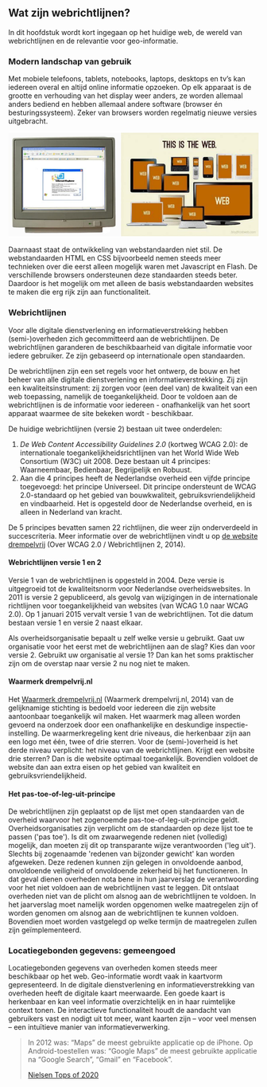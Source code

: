 ## Wat zijn webrichtlijnen?
In dit hoofdstuk wordt kort ingegaan op het huidige web, de wereld van webrichtlijnen en de
relevantie voor geo-informatie.

### Modern landschap van gebruik
Met mobiele telefoons, tablets, notebooks, laptops, desktops en tv’s kan iedereen overal en altijd online
informatie opzoeken. Op elk apparaat is de grootte en verhouding van het display weer anders, ze worden
allemaal anders bediend en hebben allemaal andere software (browser én besturingssysteem). Zeker van
browsers worden regelmatig nieuwe versies uitgebracht.

![Het web van vroeger en het web van nu](media/het-web-van-nu.png)

Daarnaast staat de ontwikkeling van webstandaarden niet stil. De webstandaarden HTML en CSS
bijvoorbeeld nemen steeds meer technieken over die eerst alleen mogelijk waren met Javascript en Flash.
De verschillende browsers ondersteunen deze standaarden steeds beter. Daardoor is het mogelijk om met
alleen de basis webstandaarden websites te maken die erg rijk zijn aan functionaliteit.

### Webrichtlijnen
Voor alle digitale dienstverlening en informatieverstrekking hebben (semi-)overheden zich gecommitteerd
aan de webrichtlijnen. De webrichtlijnen garanderen de beschikbaarheid van digitale informatie voor iedere
gebruiker. Ze zijn gebaseerd op internationale open standaarden.

De webrichtlijnen zijn een set regels voor het ontwerp, de bouw en het beheer van alle digitale
dienstverlening en informatieverstrekking. Zij zijn een kwaliteitsinstrument: zij zorgen voor (een deel van)
de kwaliteit van een web toepassing, namelijk de toegankelijkheid. Door te voldoen aan de webrichtlijnen is
de informatie voor iedereen - onafhankelijk van het soort apparaat waarmee de site bekeken wordt -
beschikbaar.

De huidige webrichtlijnen (versie 2) bestaan uit twee onderdelen:
1. _De Web Content Accessibility Guidelines 2.0_ (kortweg WCAG 2.0): de internationale toegankelijkheidsrichtlijnen van het World Wide Web Consortium (W3C) uit 2008. Deze bestaan uit 4 principes: Waarneembaar, Bedienbaar, Begrijpelijk en Robuust.
1. Aan die 4 principes heeft de Nederlandse overheid een vijfde principe toegevoegd: het principe Universeel. Dit principe ondersteunt de WCAG 2.0-standaard op het gebied van bouwkwaliteit, gebruiksvriendelijkheid en vindbaarheid. Het is opgesteld door de Nederlandse overheid, en is alleen in Nederland van kracht.

De 5 principes bevatten samen 22 richtlijnen, die weer zijn onderverdeeld in succescriteria. Meer informatie
over de webrichtlijnen vindt u op [de website drempelvrij](http://www.drempelvrij.nl/waarmerk-2/wcag-20/over-wcag-20) (Over WCAG 2.0 / Webrichtlijnen 2, 2014).

#### Webrichtlijnen versie 1 en 2
Versie 1 van de webrichtlijnen is opgesteld in 2004. Deze versie is uitgegroeid tot de kwaliteitsnorm voor
Nederlandse overheidswebsites. In 2011 is versie 2 gepubliceerd, als gevolg van wijzigingen in de
internationale richtlijnen voor toegankelijkheid van websites (van WCAG 1.0 naar WCAG 2.0). Op 1 januari
2015 vervalt versie 1 van de webrichtlijnen. Tot die datum bestaan versie 1 en versie 2 naast elkaar.

Als overheidsorganisatie bepaalt u zelf welke versie u gebruikt. Gaat uw organisatie voor het eerst met de
webrichtlijnen aan de slag? Kies dan voor versie 2. Gebruikt uw organisatie al versie 1? Dan kan het soms
praktischer zijn om de overstap naar versie 2 nu nog niet te maken.

#### Waarmerk drempelvrij.nl
Het [Waarmerk drempelvrij.nl](http://www.drempelvrij.nl/) (Waarmerk drempelvrij.nl, 2014) van de gelijknamige stichting is bedoeld voor
iedereen die zijn website aantoonbaar toegankelijk wil maken. Het waarmerk mag alleen worden gevoerd
na onderzoek door een onafhankelijke en deskundige inspectie-instelling. De waarmerkregeling kent drie
niveaus, die herkenbaar zijn aan een logo met één, twee of drie sterren. Voor de (semi-)overheid is het
derde niveau verplicht: het niveau van de webrichtlijnen. Krijgt een website drie sterren? Dan is die website
optimaal toegankelijk. Bovendien voldoet de website dan aan extra eisen op het gebied van kwaliteit en
gebruiksvriendelijkheid.

#### Het pas-toe-of-leg-uit-principe
De webrichtlijnen zijn geplaatst op de lijst met open standaarden van de overheid waarvoor het zogenoemde
pas-toe-of-leg-uit-principe geldt. Overheidsorganisaties zijn verplicht om de standaarden op deze lijst toe
te passen ('pas toe'). Is dit om zwaarwegende redenen niet (volledig) mogelijk, dan moeten zij dit op
transparante wijze verantwoorden ('leg uit'). Slechts bij zogenaamde 'redenen van bijzonder gewicht' kan
worden afgeweken. Deze redenen kunnen zijn gelegen in onvoldoende aanbod, onvoldoende veiligheid of
onvoldoende zekerheid bij het functioneren. In dat geval dienen overheden nota bene in hun jaarverslag de
verantwoording voor het niet voldoen aan de webrichtlijnen vast te leggen. Dit ontslaat overheden niet van
de plicht om alsnog aan de webrichtlijnen te voldoen. In het jaarverslag moet namelijk worden opgenomen
welke maatregelen zijn of worden genomen om alsnog aan de webrichtlijnen te kunnen voldoen. Bovendien
moet worden vastgelegd op welke termijn de maatregelen zullen zijn geïmplementeerd.

### Locatiegebonden gegevens: gemeengoed
Locatiegebonden gegevens van overheden komen steeds meer beschikbaar op het web. Geo-informatie
wordt vaak in kaartvorm gepresenteerd. In de digitale dienstverlening en informatieverstrekking van
overheden heeft de digitale kaart meerwaarde. Een goede kaart is herkenbaar en kan veel informatie
overzichtelijk en in haar ruimtelijke context tonen. De interactieve functionaliteit houdt de aandacht van
gebruikers vast en nodigt uit tot meer, want kaarten zijn – voor veel mensen – een intuïtieve manier van
informatieverwerking.

> In 2012 was: “Maps” de meest gebruikte applicatie op de iPhone. Op Android-toestellen was: “Google Maps” de meest gebruikte applicatie na “Google Search”, “Gmail” en “Facebook”.
>
> [Nielsen Tops of 2020](http://www.nielsen.com/us/en/insights/news/2012/nielsen-tops-of-2012-digital.html)
